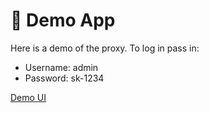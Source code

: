 # 🎉 Demo App

Here is a demo of the proxy. To log in pass in:

- Username: admin
- Password: sk-1234


[Demo UI](https://demo.litellm.ai/ui)
